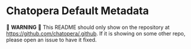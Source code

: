 # Chatopera Default Metadata

:rotating_light: **WARNING** :rotating_light: This README should only show on the repository at https://github.com/chatopera/.github. If it is showing on some other repo, please open an issue to have it fixed.
